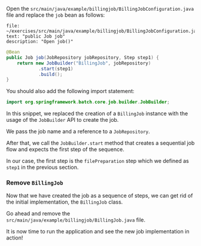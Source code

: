 Open the `src/main/java/example/billingjob/BillingJobConfiguration.java` file and replace the `job` bean as follows:

```editor:select-matching-text
file: ~/exercises/src/main/java/example/billingjob/BillingJobConfiguration.java
text: "public Job job"
description: "Open job()"
```

```java
@Bean
public Job job(JobRepository jobRepository, Step step1) {
	return new JobBuilder("BillingJob", jobRepository)
			.start(step1)
			.build();
}
```

You should also add the following import statement:

```java
import org.springframework.batch.core.job.builder.JobBuilder;
```

In this snippet, we replaced the creation of a `BillingJob` instance with the usage of the `JobBuilder` API to create the job.

We pass the job name and a reference to a `JobRepository`.

After that, we call the `JobBuilder.start` method that creates a sequential job flow and expects the first step of the sequence.

In our case, the first step is the `filePreparation` step which we defined as `step1` in the previous section.

### Remove `BillingJob`

Now that we have created the job as a sequence of steps, we can get rid of the initial implementation, the `BillingJob` class.

Go ahead and remove the `src/main/java/example/billingjob/BillingJob.java` file.

It is now time to run the application and see the new job implementation in action!
